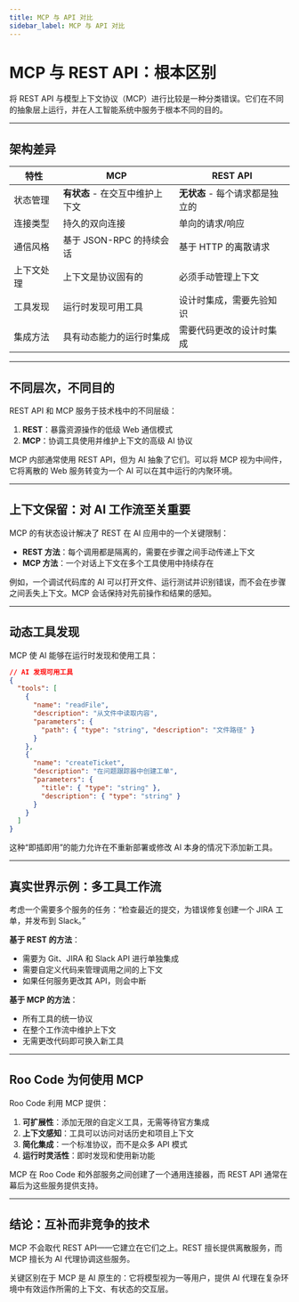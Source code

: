 ```yaml
---
title: MCP 与 API 对比
sidebar_label: MCP 与 API 对比
---
```


# MCP 与 REST API：根本区别

将 REST API 与模型上下文协议（MCP）进行比较是一种分类错误。它们在不同的抽象层上运行，并在人工智能系统中服务于根本不同的目的。

---

## 架构差异

| 特性 | MCP | REST API |
|---|---|---|
| 状态管理 | **有状态** - 在交互中维护上下文 | **无状态** - 每个请求都是独立的 |
| 连接类型 | 持久的双向连接 | 单向的请求/响应 |
| 通信风格 | 基于 JSON-RPC 的持续会话 | 基于 HTTP 的离散请求 |
| 上下文处理 | 上下文是协议固有的 | 必须手动管理上下文 |
| 工具发现 | 运行时发现可用工具 | 设计时集成，需要先验知识 |
| 集成方法 | 具有动态能力的运行时集成 | 需要代码更改的设计时集成 |

---

## 不同层次，不同目的

REST API 和 MCP 服务于技术栈中的不同层级：

1.  **REST**：暴露资源操作的低级 Web 通信模式
2.  **MCP**：协调工具使用并维护上下文的高级 AI 协议

MCP 内部通常使用 REST API，但为 AI 抽象了它们。可以将 MCP 视为中间件，它将离散的 Web 服务转变为一个 AI 可以在其中运行的内聚环境。

---

## 上下文保留：对 AI 工作流至关重要

MCP 的有状态设计解决了 REST 在 AI 应用中的一个关键限制：

-   **REST 方法**：每个调用都是隔离的，需要在步骤之间手动传递上下文
-   **MCP 方法**：一个对话上下文在多个工具使用中持续存在

例如，一个调试代码库的 AI 可以打开文件、运行测试并识别错误，而不会在步骤之间丢失上下文。MCP 会话保持对先前操作和结果的感知。

---

## 动态工具发现

MCP 使 AI 能够在运行时发现和使用工具：

```json
// AI 发现可用工具
{
  "tools": [
    {
      "name": "readFile",
      "description": "从文件中读取内容",
      "parameters": {
        "path": { "type": "string", "description": "文件路径" }
      }
    },
    {
      "name": "createTicket",
      "description": "在问题跟踪器中创建工单",
      "parameters": {
        "title": { "type": "string" },
        "description": { "type": "string" }
      }
    }
  ]
}
```

这种“即插即用”的能力允许在不重新部署或修改 AI 本身的情况下添加新工具。

---

## 真实世界示例：多工具工作流

考虑一个需要多个服务的任务：“检查最近的提交，为错误修复创建一个 JIRA 工单，并发布到 Slack。”

**基于 REST 的方法**：
- 需要为 Git、JIRA 和 Slack API 进行单独集成
- 需要自定义代码来管理调用之间的上下文
- 如果任何服务更改其 API，则会中断

**基于 MCP 的方法**：
- 所有工具的统一协议
- 在整个工作流中维护上下文
- 无需更改代码即可换入新工具

---

## Roo Code 为何使用 MCP

Roo Code 利用 MCP 提供：

1.  **可扩展性**：添加无限的自定义工具，无需等待官方集成
2.  **上下文感知**：工具可以访问对话历史和项目上下文
3.  **简化集成**：一个标准协议，而不是众多 API 模式
4.  **运行时灵活性**：即时发现和使用新功能

MCP 在 Roo Code 和外部服务之间创建了一个通用连接器，而 REST API 通常在幕后为这些服务提供支持。

---

## 结论：互补而非竞争的技术

MCP 不会取代 REST API——它建立在它们之上。REST 擅长提供离散服务，而 MCP 擅长为 AI 代理协调这些服务。

关键区别在于 MCP 是 AI 原生的：它将模型视为一等用户，提供 AI 代理在复杂环境中有效运作所需的上下文、有状态的交互层。
